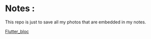 # Notes :

This repo is just to save all my photos that are embedded in my notes.

[Flutter_bloc](https://gist.github.com/saffer4u/899dde79b0306c13ea1c15a4452a85ad)

